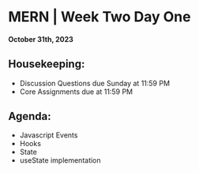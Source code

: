 # MERN | Week Two Day One
#### October 31th, 2023

## Housekeeping:
- Discussion Questions due Sunday at 11:59 PM
- Core Assignments due at 11:59 PM

## Agenda:
- Javascript Events
- Hooks
- State
- useState implementation
